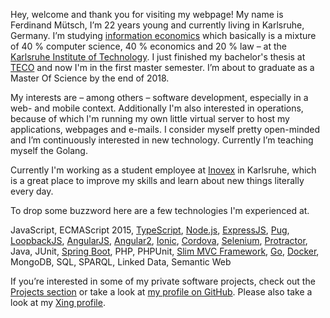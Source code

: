 Hey, welcome and thank you for visiting my webpage! My name is Ferdinand Mütsch, I’m 22 years young and currently living in Karlsruhe, Germany. I’m studying [information economics](http://informationswirtschaft.org) which basically is a mixture of 40 % computer science, 40 % economics and 20 % law – at the [Karlsruhe Institute of Technology](http://kit.edu). I just finished my bachelor's thesis at [TECO](http://teco.edu) and now I'm in the first master semester. I’m about to graduate as a Master Of Science by the end of 2018.

My interests are – among others – software development, especially in a web- and mobile context. Additionally I'm also interested in operations, because of which I'm running my own little virtual server to host my applications, webpages and e-mails. I consider myself pretty open-minded and I’m continuously interested in new technology. Currently I’m teaching myself the Golang.

Currently I'm working as a student employee at [Inovex](http://inovex.de) in Karlsruhe, which is a great place to improve my skills and learn about new things literally every day.

To drop some buzzword here are a few technologies I'm experienced at.

JavaScript, ECMAScript 2015, [TypeScript](https://www.typescriptlang.org/), [Node.js](http://nodejs.org), [ExpressJS](http://expressjs.com/), [Pug](https://pugjs.org/api/getting-started.html), [LoopbackJS](http://loopback.io), [AngularJS](https://angularjs.org/
), [Angular2](http://angular.io), [Ionic](http://ionicframework.com/
), [Cordova](https://cordova.apache.org/
), [Selenium](http://www.seleniumhq.org/), [Protractor](http://www.protractortest.org/
), Java, JUnit, [Spring Boot](http://projects.spring.io/spring-boot/), PHP, PHPUnit, [Slim MVC Framework](http://www.slimframework.com/), [Go](http://golang.org), [Docker](http://docker.com/), MongoDB, SQL, SPARQL, Linked Data, Semantic Web

If you’re interested in some of my private software projects, check out the [Projects section](/projects.html) or take a look at [my profile on GitHub](https://github.com/n1try). Please also take a look at my [Xing profile](https://www.xing.com/profile/Ferdinand_Muetsch).
